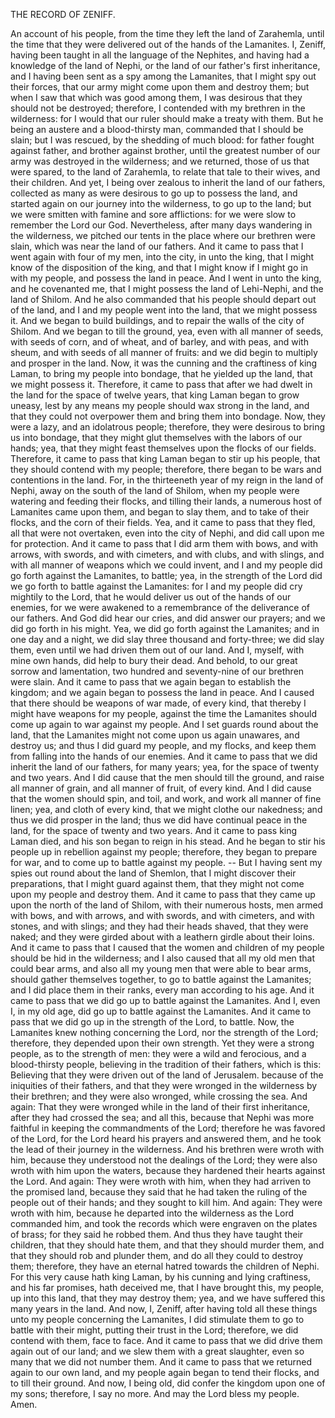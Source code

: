 THE RECORD OF ZENIFF.

An account of his people, from the time they left the land of Zarahemla, until the time that they were delivered out of the hands of the Lamanites. I, Zeniff, having been taught in all the language of the Nephites, and having had a knowledge of the land of Nephi,  or the land of our father's first inheritance, and I having been sent as a spy among the Lamanites, that I might spy out their forces, that our army might come upon them and destroy them; but when I saw that which was good among them, I was desirous that they should not be destroyed; therefore, I contended with my brethren in the wilderness: for I would that our ruler should make a treaty with them. But he being an austere and a blood-thirsty man, commanded that I should be slain; but I was rescued, by the shedding of much blood: for father fought against father, and brother against brother, until the greatest number of our army was destroyed in the wilderness; and we returned, those of us that were spared, to the land of Zarahemla, to relate that tale to their wives, and their children. And yet, I being over zealous to inherit the land of our fathers, collected as many as were desirous to go up to possess the land, and started again on our journey into the wilderness, to go up to the land; but we were smitten with famine and sore afflictions: for we were slow to remember the Lord our God. Nevertheless, after many days wandering in the wilderness, we pitched our tents in the place where our brethren were slain, which was near the land of our fathers. And it came to pass that I went again with four of my men, into the city, in unto the king, that I might know of the disposition of the king, and that I might know if I might go in with my people, and possess the land in peace. And I went in unto the king, and he covenanted me, that I might possess the land of Lehi-Nephi, and the land of Shilom. And he also commanded that his people should depart out of the land, and I and my people went into the land, that we might possess it. And we began to build buildings, and to repair the walls of the city of Shilom. And we began to till the ground, yea, even with all manner of seeds, with seeds of corn, and of wheat, and of barley, and with peas, and with sheum, and with seeds of all manner of fruits: and we did begin to multiply and prosper in the land. Now, it was the cunning and the craftiness of king Laman, to bring my people into bondage, that he yielded up the land, that we might possess it. Therefore, it came to pass that after we had dwelt in the land for the space of twelve years, that king Laman began to grow uneasy, lest by any means my people should wax strong in the land, and that they could not overpower them and bring them into bondage. Now, they were a lazy, and an  idolatrous people; therefore, they were desirous to bring us into bondage, that they might glut themselves with the labors of our hands; yea, that they might feast themselves upon the flocks of our fields. Therefore, it came to pass that king Laman began to stir up his people, that they should contend with my people; therefore, there began to be wars and contentions in the land. For, in the thirteeneth year of my reign in the land of Nephi, away on the south of the land of Shilom, when my people were watering and feeding their flocks, and tilling their lands, a numerous host of Lamanites came upon them, and began to slay them, and to take of their flocks, and the corn of their fields. Yea, and it came to pass that they fled, all that were not overtaken, even into the city of Nephi, and did call upon me for protection. And it came to pass that I did arm them with bows, and with arrows, with swords, and with cimeters, and with clubs, and with slings, and with all manner of weapons which we could invent, and I and my people did go forth against the Lamanites, to battle; yea, in the strength of the Lord did we go forth to battle against the Lamanites: for I and my people did cry mightily to the Lord, that he would deliver us out of the hands of our enemies, for we were awakened to a remembrance of the deliverance of our fathers. And God did hear our cries, and did answer our prayers; and we did go forth in his might. Yea, we did go forth against the Lamanites; and in one day and a night, we did slay three thousand and forty-three; we did slay them, even until we had driven them out of our land. And I, myself, with mine own hands, did help to bury their dead. And behold, to our great sorrow and lamentation, two hundred and seventy-nine of our brethren were slain. And it came to pass that we again began to establish the kingdom; and we again began to possess the land in peace. And I caused that there should be weapons of war made, of every kind, that thereby I might have weapons for my people, against the time the Lamanites should come up again to war against my people. And I set guards round about the land, that the Lamanites might not come upon us again unawares, and destroy us; and thus I did guard my people, and my flocks, and keep them from falling into the hands of our enemies. And it came to pass that we did inherit the land of our fathers,  for many years; yea, for the space of twenty and two years. And I did cause that the men should till the ground, and raise all manner of grain, and all manner of fruit, of every kind. And I did cause that the women should spin, and toil, and work, and work all manner of fine linen; yea, and cloth of every kind, that we might clothe our nakedness; and thus we did prosper in the land; thus we did have continual peace in the land, for the space of twenty and two years. And it came to pass king Laman died, and his son began to reign in his stead. And he began to stir his people up in rebellion against my people; therefore, they began to prepare for war, and to come up to battle against my people. -- But I having sent my spies out round about the land of Shemlon, that I might discover their preparations, that I might guard against them, that they might not come upon my people and destroy them. And it came to pass that they came up upon the north of the land of Shilom, with their numerous hosts, men armed with bows, and with arrows, and with swords, and with cimeters, and with stones, and with slings; and they had their heads shaved, that they were naked; and they were girded about with a leathern girdle about their loins. And it came to pass that I caused that the women and children of my people should be hid in the wilderness; and I also caused that all my old men that could bear arms, and also all my young men that were able to bear arms, should gather themselves together, to go to battle against the Lamanites; and I did place them in their ranks, every man according to his age. And it came to pass that we did go up to battle against the Lamanites. And I, even I, in my old age, did go up to battle against the Lamanites. And it came to pass that we did go up in the strength of the Lord, to battle. Now, the Lamanites knew nothing concerning the Lord, nor the strength of the Lord; therefore, they depended upon their own strength. Yet they were a strong people, as to the strength of men: they were a wild and ferocious, and a blood-thirsty people, believing in the tradition of their fathers, which is this: Believing that they were driven out of the land of Jerusalem. because of the iniquities of their fathers, and that they were wronged in the wilderness by their brethren; and they were also wronged, while crossing the sea. And again: That they were wronged while in the land of their first inheritance, after  they had crossed the sea; and all this, because that Nephi was more faithful in keeping the commandments of the Lord; therefore he was favored of the Lord, for the Lord heard his prayers and answered them, and he took the lead of their journey in the wilderness. And his brethren were wroth with him, because they understood not the dealings of the Lord; they were also wroth with him upon the waters, because they hardened their hearts against the Lord. And again: They were wroth with him, when they had arriven to the promised land, because they said that he had taken the ruling of the people out of their hands; and they sought to kill him. And again: They were wroth with him, because he departed into the wilderness as the Lord commanded him, and took the records which were engraven on the plates of brass; for they said he robbed them. And thus they have taught their children, that they should hate them, and that they should murder them, and that they should rob and plunder them, and do all they could to destroy them; therefore, they have an eternal hatred towards the children of Nephi. For this very cause hath king Laman, by his cunning and lying craftiness, and his far promises, hath deceived me, that I have brought this, my people, up into this land, that they may destroy them; yea, and we have suffered this many years in the land. And now, I, Zeniff, after having told all these things unto my people concerning the Lamanites, I did stimulate them to go to battle with their might, putting their trust in the Lord; therefore, we did contend with them, face to face. And it came to pass that we did drive them again out of our land; and we slew them with a great slaughter, even so many that we did not number them. And it came to pass that we returned again to our own land, and my people again began to tend their flocks, and to till their ground. And now, I being old, did confer the kingdom upon one of my sons; therefore, I say no more. And may the Lord bless my people. Amen.